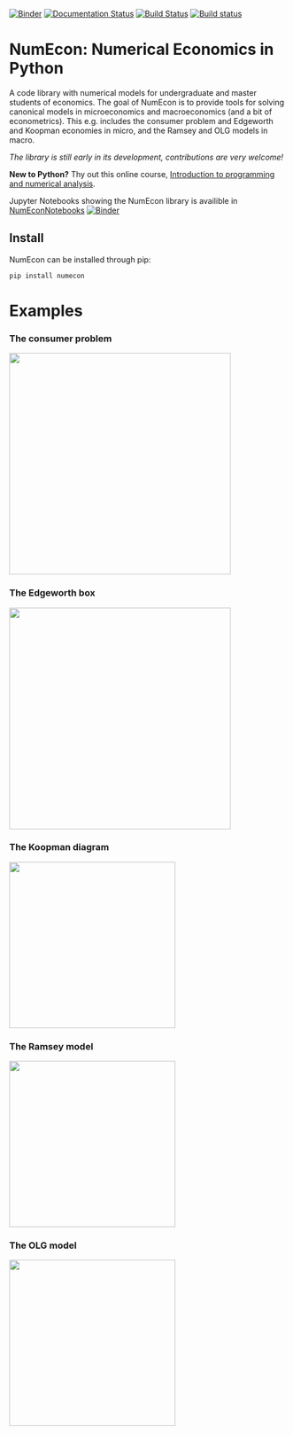 [![Binder](https://mybinder.org/badge_logo.svg)](https://mybinder.org/v2/gh/NumEconCopenhagen/NumEconNotebooks/master?urlpath=lab)
[![Documentation Status](https://readthedocs.org/projects/NumEcon/badge/?version=latest)](https://NumEcon.readthedocs.io/en/latest/?badge=latest)
[![Build Status](https://travis-ci.org/numeconCopenhagen/numecon.svg?branch=master)](https://travis-ci.org/NumEconCopenhagen/NumEcon)
[![Build status](https://ci.appveyor.com/api/projects/status/icqbrc12n5t4g52m?svg=true)](https://ci.appveyor.com/project/elben10/NumEcon-vhimr)

# NumEcon: Numerical Economics in Python

A code library with numerical models for undergraduate and master students of economics. The goal of NumEcon is to provide tools for solving canonical models in microeconomics and macroeconomics (and a bit of econometrics). This e.g. includes the consumer problem and Edgeworth and Koopman economies in micro, and the Ramsey and OLG models in macro.

_The library is still early in its development, contributions are very welcome!_

**New to Python?** Thy out this online course, [Introduction to programming and numerical analysis](https://numeconcopenhagen.netlify.com/).

Jupyter Notebooks showing the NumEcon library is availible in [NumEconNotebooks](https://github.com/NumEconCopenhagen/NumEconNotebooks) [![Binder](https://mybinder.org/badge_logo.svg)](https://mybinder.org/v2/gh/NumEconCopenhagen/NumEconNotebooks/master?urlpath=lab) 

## Install

NumEcon can be installed through pip:

```
pip install numecon
```

# Examples 

### The consumer problem
<img src="https://github.com/NumEconCopenhagen/NumEcon/blob/master/figs/utility_maximization.gif" width="400"/>

### The Edgeworth box
<img src="https://github.com/NumEconCopenhagen/NumEcon/blob/master/figs/edgeworth.gif" width="400"/>

### The Koopman diagram
<img src="https://github.com/NumEconCopenhagen/NumEconNotebooks/blob/master/micro/figs/koopman.png" width="300"/>

### The Ramsey model
<img src="https://github.com/NumEconCopenhagen/NumEconNotebooks/blob/master/macro/figs/Ramsey_diverging_paths.png" width="300"/>

### The OLG model
<img src="https://github.com/NumEconCopenhagen/NumEconNotebooks/blob/master/macro/figs/OLG_transition_curves.png" width="300"/>
